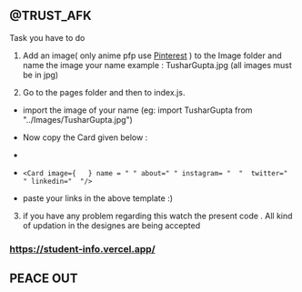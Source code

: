 ## @TRUST_AFK

Task you have to do

1. Add an image( only anime pfp use [Pinterest](https://in.pinterest.com/search/pins/?q=anime%20pfp%20icon&rs=typed) ) to the Image folder and name the image your name 
  example : TusharGupta.jpg (all images must be in jpg)


2. Go to the pages folder and then to index.js. 
  
- import the image of your name (eg: import TusharGupta from "../Images/TusharGupta.jpg")
  
- Now copy the Card given below : 
- 
- `<Card image={   } name = " " about=" " instagram= "  "  twitter="  " linkedin="  "/>`
   
- paste your links in the above template :) 


3. if you have any problem regarding this watch the present code . All kind of updation in the designes are being accepted 


### https://student-info.vercel.app/

## PEACE OUT

